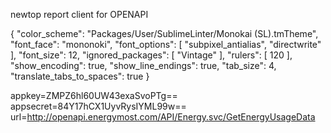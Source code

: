 newtop report client for OPENAPI

{
    "color_scheme": "Packages/User/SublimeLinter/Monokai (SL).tmTheme",
    "font_face": "mononoki",
    "font_options":
    [
        "subpixel_antialias",
        "directwrite"
    ],
    "font_size": 12,
    "ignored_packages":
    [
        "Vintage"
    ],
    "rulers":
    [
        120
    ],
    "show_encoding": true,
    "show_line_endings": true,
    "tab_size": 4,
    "translate_tabs_to_spaces": true
}


appkey=ZMPZ6hl60UW43exaSvoPTg==
appsecret=84Y17hCX1UyvRysIYML99w==
url=http://openapi.energymost.com/API/Energy.svc/GetEnergyUsageData

